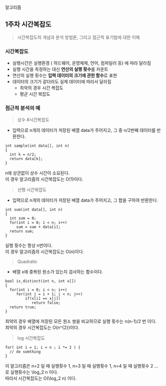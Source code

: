  알고리즘

## 1주차 시간복잡도 
 > 시간복잡도의 개념과 분석 방법론, 그리고 점근적 표기법에 대한 이해

 ### 시간복잡도
 - 실행시간은 실행환경 ( 하드웨어, 운영체제, 언어, 컴파일러 등) 에 따라 달라짐
 - 실행 시간을 측정하는 대신 **연산의 실행 횟수**를 카운트
 - 연산의 실행 횟수는 **입력 데이터의 크기에 관한 함수**로 표현
 - 데이터의 크기가 같더라도 실제 데이터에 따라서 달라짐 
   - 최악의 경우 시간 복잡도 
   - 평균 시간 복잡도  

### 점근적 분석의 예

> 상수 #시간복잡도 
- 입력으로 n개의 데이터가 저장된 배열 data가 주어지고, 그 중 n/2번째 데이터를 반환한다.
```
int sample(int data[], int n)
{
  int k = n/2;
  return data[k];
}
```
n에 상관없이 상수 시간이 소요된다. <br> 이 경우 알고리즘의 시간복잡도는 O(1)이다.

> 선형 시간복잡도 
- 입력으로 n개의 데이터가 저장된 배열 data가 주어지고, 그 합을 구하여 반환한다.
```
int sum(int data[], int n)
{
  int sum = 0;
  for(int i = 0; i < n; i++)
     sum = sum + data[i];
  return sum;
}
```
실행 횟수는 항상 n번이다. <br> 이 경우 알고리즘의 시간복잡도는 O(n)이다. 

> Quadratic
- 배열 x에 중복된 원소가 있는지 검사하는 함수이다.
```
bool is_distinct(int n, int x[])
{
  for(int i = 0; i < n; i++)
     for(int j = i + 1; j < n; j++)
         if(x[i] == x[j])
            return false;
  return true;
}
```
최악의 경우 배열에 저장된 모든 원소 쌍을 비교하므로 실행 횟수는 n(n-1)/2 번 이다. <br> 최악의 경우 시간복잡도는 O(n^{2})이다.

> log 시간복잡도
```
for( int i = 1; i < n ; i *= 2 ) {
  // do somthing
}
```
이 알고리즘은 n=2 일 때 실행횟수 1, n=3 일 때 실행횟수 1, n=4 일 때 실행횟수 2 ... 로 실행횟수는 \log_2 n 이다. <br> 따라서 시간복잡도는 O(\log_2 n) 이다. 
